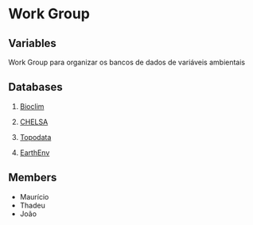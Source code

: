 # Work Group

## Variables
Work Group para organizar os bancos de dados de variáveis ambientais

## Databases

1. [Bioclim](http://www.worldclim.org/bioclim)

2. [CHELSA](http://chelsa-climate.org)

3. [Topodata](http://www.dsr.inpe.br/topodata/)

4. [EarthEnv](http://www.earthenv.org)


## Members
- Maurício
- Thadeu
- João
